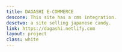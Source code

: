 ```yaml
---
title: DAGASHI E-COMMERCE
descone: This site has a cms integration.
desctwo: a site selling japanese candy.
link: https://dagashi.netlify.com
layout: project
class: white
---
```

